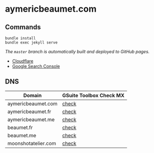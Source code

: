 # aymericbeaumet.com

## Commands

```
bundle install
bundle exec jekyll serve
```

_The `master` branch is automatically built and deployed to GitHub pages._

- [Cloudflare](https://dash.cloudflare.com/a794a0792e9c7686cfb79297b6929644/aymericbeaumet.com)
- [Google Search Console](https://search.google.com/search-console?resource_id=https%3A%2F%2Faymericbeaumet.com%2F)

## DNS

| Domain              | GSuite Toolbox Check MX                                                                              |
| ------------------- | ---------------------------------------------------------------------------------------------------- |
| aymericbeaumet.com  | [check](https://toolbox.googleapps.com/apps/checkmx/check?domain=aymericbeaumet.com&dkim_selector=)  |
| aymericbeaumet.fr   | [check](https://toolbox.googleapps.com/apps/checkmx/check?domain=aymericbeaumet.fr&dkim_selector=)   |
| aymericbeaumet.me   | [check](https://toolbox.googleapps.com/apps/checkmx/check?domain=aymericbeaumet.me&dkim_selector=)   |
| beaumet.fr          | [check](https://toolbox.googleapps.com/apps/checkmx/check?domain=beaumet.fr&dkim_selector=)          |
| beaumet.me          | [check](https://toolbox.googleapps.com/apps/checkmx/check?domain=beaumet.me&dkim_selector=)          |
| moonshotatelier.com | [check](https://toolbox.googleapps.com/apps/checkmx/check?domain=moonshotatelier.com&dkim_selector=) |
